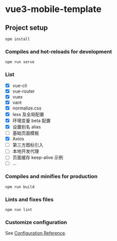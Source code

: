 # vue3-mobile-template

## Project setup
```
npm install
```

### Compiles and hot-reloads for development
```
npm run serve
```

### List
- [x] vue-cli
- [x] vue-router
- [x] vuex
- [x] vant
- [x] normalize.css
- [x] less 及全局配置
- [x] 环境变量 beta 配置
- [x] 设置别名 alias
- [ ] 基础页面模板
- [x] Axios
- [ ] 第三方图标引入
- [ ] 本地开发代理
- [ ] 页面缓存 keep-alive 示例
- [ ] ...

### Compiles and minifies for production
```
npm run build
```

### Lints and fixes files
```
npm run lint
```

### Customize configuration
See [Configuration Reference](https://cli.vuejs.org/config/).


